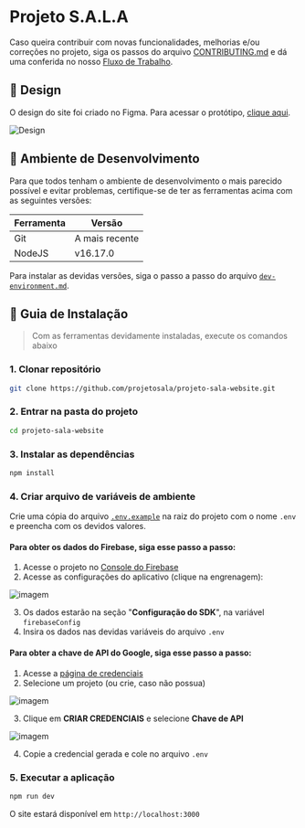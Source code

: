 # Projeto S.A.L.A

Caso queira contribuir com novas funcionalidades, melhorias e/ou correções no projeto, siga os passos do arquivo [CONTRIBUTING.md](./.github/doc/CONTRIBUTING.md) e dá uma conferida no nosso [Fluxo de Trabalho](./.github/doc/workflow.md).

## :art: Design
O design do site foi criado no Figma. Para acessar o protótipo, [clique aqui](https://figma.com/file/F4AeiLaW8Yi7zr4eCuLtpX/Website).

![Design](https://user-images.githubusercontent.com/63798776/182034441-79c018d4-ccbb-45be-b306-1311de042d04.png)

## :wrench: Ambiente de Desenvolvimento
Para que todos tenham o ambiente de desenvolvimento o mais parecido possível e evitar problemas, certifique-se de ter as ferramentas acima com as seguintes versões:

| Ferramenta | Versão |
| --- | --- |
| Git | A mais recente |
| NodeJS | v16.17.0 |

Para instalar as devidas versões, siga o passo a passo do arquivo [`dev-environment.md`](./.github/doc/dev-environment.md).

## :compass: Guia de Instalação
> Com as ferramentas devidamente instaladas, execute os comandos abaixo

### **1. Clonar repositório**
```bash
git clone https://github.com/projetosala/projeto-sala-website.git
```

### **2. Entrar na pasta do projeto**
```bash
cd projeto-sala-website
```

### **3. Instalar as dependências**
```bash
npm install
```

### **4. Criar arquivo de variáveis de ambiente**
Crie uma cópia do arquivo [`.env.example`](./.env.example) na raiz do projeto com o nome `.env` e preencha com os devidos valores.

#### Para obter os dados do Firebase, siga esse passo a passo:

1. Acesse o projeto no [Console do Firebase](https://console.firebase.google.com/project/projetosalabox/)
2. Acesse as configurações do aplicativo (clique na engrenagem):

![imagem](https://user-images.githubusercontent.com/40719464/192124820-c05fd3ee-e716-470d-a665-7b5a39948cc5.png)

3. Os dados estarão na seção "**Configuração do SDK**", na variável `firebaseConfig`
4. Insira os dados nas devidas variáveis do arquivo `.env`

#### Para obter a chave de API do Google, siga esse passo a passo:

1. Acesse a [página de credenciais](https://console.cloud.google.com/apis/credentials)
2. Selecione um projeto (ou crie, caso não possua)

![imagem](https://user-images.githubusercontent.com/63798776/206915956-384d61bb-0f3f-43f7-a3fe-4c2c5da7e7a0.png)

3. Clique em **CRIAR CREDENCIAIS** e selecione **Chave de API**

![imagem](https://user-images.githubusercontent.com/63798776/206916094-0300a90c-251d-4753-8c08-975cb7b65948.png)

4. Copie a credencial gerada e cole no arquivo `.env`

### **5. Executar a aplicação**
```bash
npm run dev
```

O site estará disponível em `http://localhost:3000`